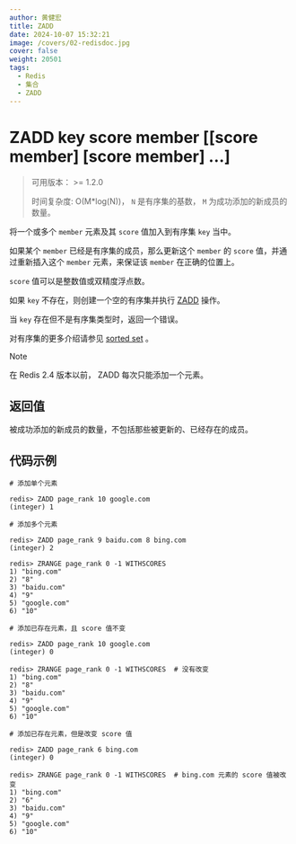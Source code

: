 ```yaml
---
author: 黄健宏
title: ZADD
date: 2024-10-07 15:32:21
image: /covers/02-redisdoc.jpg
cover: false
weight: 20501
tags:
  - Redis
  - 集合
  - ZADD 
---
```

# ZADD key score member [[score member] [score member] …]

> 可用版本： >= 1.2.0
> 
> 时间复杂度: O(M*log(N))， `N` 是有序集的基数， `M` 为成功添加的新成员的数量。

将一个或多个 `member` 元素及其 `score` 值加入到有序集 `key` 当中。

如果某个 `member` 已经是有序集的成员，那么更新这个 `member` 的 `score` 值，并通过重新插入这个 `member` 元素，来保证该 `member` 在正确的位置上。

`score` 值可以是整数值或双精度浮点数。

如果 `key` 不存在，则创建一个空的有序集并执行 [ZADD](#zadd) 操作。

当 `key` 存在但不是有序集类型时，返回一个错误。

对有序集的更多介绍请参见 [sorted set](http://redis.io/topics/data-types#sorted-sets) 。

Note

在 Redis 2.4 版本以前， ZADD 每次只能添加一个元素。

## 返回值

被成功添加的新成员的数量，不包括那些被更新的、已经存在的成员。

## 代码示例

```shell
# 添加单个元素

redis> ZADD page_rank 10 google.com
(integer) 1

# 添加多个元素

redis> ZADD page_rank 9 baidu.com 8 bing.com
(integer) 2

redis> ZRANGE page_rank 0 -1 WITHSCORES
1) "bing.com"
2) "8"
3) "baidu.com"
4) "9"
5) "google.com"
6) "10"

# 添加已存在元素，且 score 值不变

redis> ZADD page_rank 10 google.com
(integer) 0

redis> ZRANGE page_rank 0 -1 WITHSCORES  # 没有改变
1) "bing.com"
2) "8"
3) "baidu.com"
4) "9"
5) "google.com"
6) "10"

# 添加已存在元素，但是改变 score 值

redis> ZADD page_rank 6 bing.com
(integer) 0

redis> ZRANGE page_rank 0 -1 WITHSCORES  # bing.com 元素的 score 值被改变
1) "bing.com"
2) "6"
3) "baidu.com"
4) "9"
5) "google.com"
6) "10"
```
